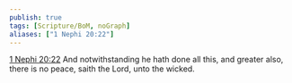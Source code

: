 ```yaml
---
publish: true
tags: [Scripture/BoM, noGraph]
aliases: ["1 Nephi 20:22"]
---
```

[1 Nephi 20:22](https://churchofjesuschrist.org/study/scriptures/bofm/1-ne/20?lang=eng&id=p22#p22) And notwithstanding he hath done all this, and greater also, there is no peace, saith the Lord, unto the wicked.




